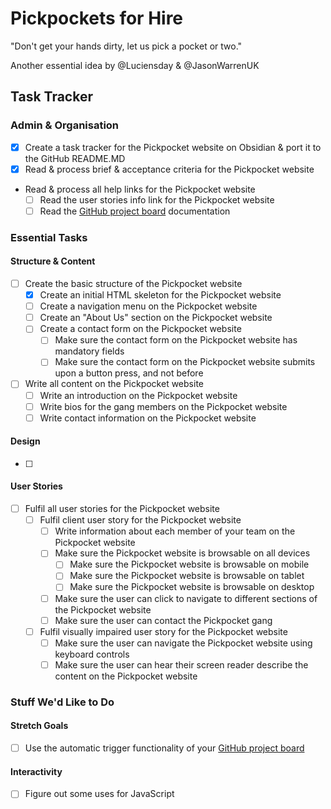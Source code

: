 # Pickpockets for Hire

"Don't get your hands dirty, let us pick a pocket or two."

Another essential idea by @Luciensday & @JasonWarrenUK

## Task Tracker

### Admin & Organisation

- [x] Create a task tracker for the Pickpocket website on Obsidian & port it to the GitHub README.MD
- [x] Read & process brief & acceptance criteria for the Pickpocket website
- Read & process all help links for the Pickpocket website
	- [ ] Read the user stories info link for the Pickpocket website
	- [ ] Read the [GitHub project board](https://docs.github.com/en/issues/planning-and-tracking-with-projects/learning-about-projects/about-projects) documentation

### Essential Tasks

#### Structure & Content

- [ ] Create the basic structure of the Pickpocket website
	- [x] Create an initial HTML skeleton for the Pickpocket website
	- [ ] Create a navigation menu on the Pickpocket website
	- [ ] Create an "About Us" section on the Pickpocket website
	- [ ] Create a contact form on the Pickpocket website
		- [ ] Make sure the contact form on the Pickpocket website has mandatory fields
		- [ ] Make sure the contact form on the Pickpocket website submits upon a button press, and not before
- [ ] Write all content on the Pickpocket website
	- [ ] Write an introduction on the Pickpocket website
	- [ ] Write bios for the gang members on the Pickpocket website
	- [ ] Write contact information on the Pickpocket website

#### Design

- [ ] 

#### User Stories

- [ ] Fulfil all user stories for the Pickpocket website
	- [ ] Fulfil client user story for the Pickpocket website
		- [ ] Write information about each member of your team on the Pickpocket website
		- [ ] Make sure the Pickpocket website is browsable on all devices
			- [ ] Make sure the Pickpocket website is browsable on mobile
			- [ ] Make sure the Pickpocket website is browsable on tablet
			- [ ] Make sure the Pickpocket website is browsable on desktop
		- [ ] Make sure the user can click to navigate to different sections of the Pickpocket website
		- [ ] Make sure the user can contact the Pickpocket gang
	- [ ] Fulfil visually impaired user story for the Pickpocket website
		- [ ] Make sure the user can navigate the Pickpocket website using keyboard controls
		- [ ] Make sure the user can hear their screen reader describe the content on the Pickpocket website

### Stuff We'd Like to Do

#### Stretch Goals

- [ ] Use the automatic trigger functionality of your [GitHub project board](https://docs.github.com/en/issues/planning-and-tracking-with-projects/learning-about-projects/about-projects)

#### Interactivity

- [ ] Figure out some uses for JavaScript
